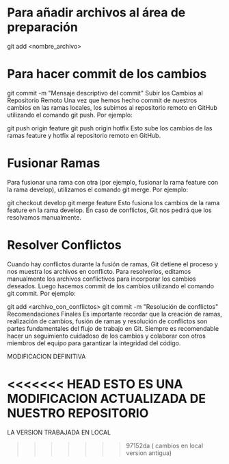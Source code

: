 # Para añadir archivos al área de preparación
git add <nombre_archivo>

# Para hacer commit de los cambios
git commit -m "Mensaje descriptivo del commit"
Subir los Cambios al Repositorio Remoto
Una vez que hemos hecho commit de nuestros cambios en las ramas locales, los subimos al repositorio remoto en GitHub utilizando el comando git push. Por ejemplo:


git push origin feature
git push origin hotfix
Esto sube los cambios de las ramas feature y hotfix al repositorio remoto en GitHub.

# Fusionar Ramas
Para fusionar una rama con otra (por ejemplo, fusionar la rama feature con la rama develop), utilizamos el comando git merge. Por ejemplo:


git checkout develop
git merge feature
Esto fusiona los cambios de la rama feature en la rama develop. En caso de conflictos, Git nos pedirá que los resolvamos manualmente.

# Resolver Conflictos
Cuando hay conflictos durante la fusión de ramas, Git detiene el proceso y nos muestra los archivos en conflicto. Para resolverlos, editamos manualmente los archivos conflictivos para incorporar los cambios deseados. Luego hacemos commit de los cambios utilizando el comando git commit. Por ejemplo:

git add <archivo_con_conflictos>
git commit -m "Resolución de conflictos"
Recomendaciones Finales
Es importante recordar que la creación de ramas, realización de cambios, fusión de ramas y resolución de conflictos son partes fundamentales del flujo de trabajo en Git. Siempre es recomendable hacer un seguimiento cuidadoso de los cambios y colaborar con otros miembros del equipo para garantizar la integridad del código.

MODIFICACION DEFINITIVA

<<<<<<< HEAD
ESTO ES UNA MODIFICACION ACTUALIZADA DE NUESTRO REPOSITORIO
=======

LA VERSION TRABAJADA EN LOCAL
>>>>>>> 97152da ( cambios en local version antigua)
